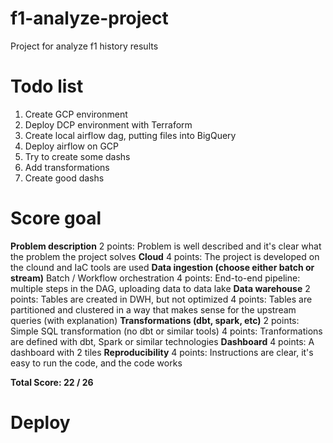 # f1-analyze-project
Project for analyze f1 history results


# Todo list

1. Create GCP environment
2. Deploy DCP environment with Terraform
3. Create local airflow dag, putting files into BigQuery
4. Deploy airflow on GCP
5. Try to create some dashs
6. Add transformations
7. Create good dashs

# Score goal
**Problem description**
2 points: Problem is well described and it's clear what the problem the project solves
**Cloud**
4 points: The project is developed on the clound and IaC tools are used
**Data ingestion (choose either batch or stream)**
Batch / Workflow orchestration
4 points: End-to-end pipeline: multiple steps in the DAG, uploading data to data lake
**Data warehouse**
2 points: Tables are created in DWH, but not optimized
4 points: Tables are partitioned and clustered in a way that makes sense for the upstream queries (with explanation)
**Transformations (dbt, spark, etc)**
2 points: Simple SQL transformation (no dbt or similar tools)
4 points: Tranformations are defined with dbt, Spark or similar technologies
**Dashboard**
4 points: A dashboard with 2 tiles
**Reproducibility**
4 points: Instructions are clear, it's easy to run the code, and the code works

**Total Score: 22 / 26**

# Deploy
